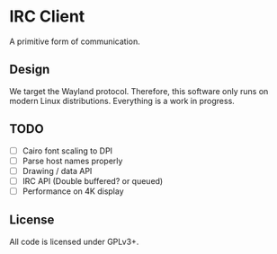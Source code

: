 # IRC Client

A primitive form of communication.

## Design

We target the Wayland protocol. Therefore, this software only runs on modern
Linux distributions. Everything is a work in progress.

## TODO

- [ ] Cairo font scaling to DPI
- [ ] Parse host names properly
- [ ] Drawing / data API
- [ ] IRC API (Double buffered? or queued)
- [ ] Performance on 4K display

## License

All code is licensed under GPLv3+.
